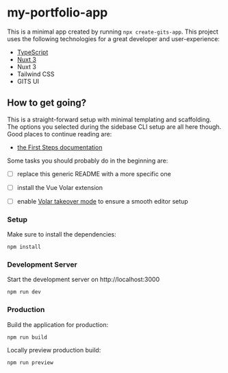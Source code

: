 # my-portfolio-app

This is a minimal app created by running `npx create-gits-app`. This project uses the following technologies for a great developer and user-experience:

- [TypeScript](https://www.typescriptlang.org/)
- [Nuxt 3](https://nuxt.com)
- Nuxt 3
- Tailwind CSS
- GITS UI

## How to get going?

This is a straight-forward setup with minimal templating and scaffolding. The options you selected during the sidebase CLI setup are all here though. Good places to continue reading are:
- [the First Steps documentation](https://gitsindonesia.github.io/ui-component/)

Some tasks you should probably do in the beginning are:
- [ ] replace this generic README with a more specific one
- [ ] install the Vue Volar extension
- [ ] enable [Volar takeover mode](https://nuxt.com/docs/getting-started/installation#prerequisites) to ensure a smooth editor setup


### Setup

Make sure to install the dependencies:

```bash
npm install
```

### Development Server

Start the development server on http://localhost:3000

```bash
npm run dev
```

### Production

Build the application for production:

```bash
npm run build
```

Locally preview production build:

```bash
npm run preview
```
